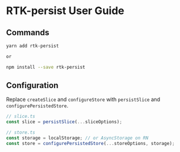 # RTK-persist User Guide

## Commands

```bash
yarn add rtk-persist

or

npm install --save rtk-persist
```

## Configuration
Replace `createSlice` and `configureStore` with `persistSlice` and `configurePersistedStore`.

```typescript
// slice.ts
const slice = persistSlice(...sliceOptions);

// store.ts
const storage = localStorage; // or AsyncStorage on RN
const store = configurePersistedStore(...storeOptions, storage);

```

